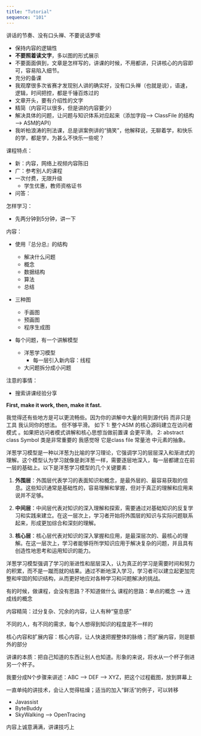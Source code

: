 ```yaml
---
title: "Tutorial"
sequence: "101"
---
```


讲话的节奏、没有口头禅、不要说话罗嗦

- 保持内容的逻辑性
- **不要照着读文字**，多以图的形式展示
- 不要面面俱到，文章是怎样写的，讲课的时候，不用都讲，只讲核心的内容即可，容易陷入细节。
- 充分的备课
- 我观摩很多次省赛才发现别人讲的确实好，没有口头禅（也就是说），语速，逻辑，时间把控，都是千锤百炼过的
- 文章开头，要有介绍性的文字
- 精简（内容可以很多，但是讲的内容要少）
- 解决具体的问题，让问题与知识体系对应起来（添加字段--> ClassFile 的结构 --> ASM的API）
- 我听柏浪涛的刑法课，总是讲案例讲的“搞笑”，他解释说，无聊着学，和快乐的学，都是学，为甚么不快乐一些呢？

课程特点：

- 新：内容，网络上视频内容陈旧
- 广：参考别人的课程
- 一次付费，无限升级
    - 学生优惠，教师资格证书
- 问答：

怎样学习：

- 先两分钟到5分钟，讲一下

内容：

- 使用『总分总』的结构
    - 解决什么问题
    - 概念
    - 数据结构
    - 算法
    - 总结

- 三种图
    - 手画图
    - 预画图
    - 程序生成图

- 每个问题，有一个讲解模型
    - 洋葱学习模型
        - 每一层引入新内容：线程
    - 大问题拆分成小问题

注意的事情：

- 搜索讲课经验分享

**First, make it work, then, make it fast.**

我觉得还有些地方是可以更流畅些。因为你的讲解中大量的用到源代码 而非只是工具 我认同你的想法。 但不够平滑。
如下 1: 整个ASM 的核心源码建立在访问者模式 。如果把访问者模式讲解和核心思想当做前置课 会更平滑。
2: abstract class Symbol 类是非常重要的 我感觉呀 它是class file 常量池 中元素的抽象。

洋葱学习模型是一种以洋葱为比喻的学习理论，它强调学习的层层深入和渐进式的理解。这个模型认为学习就像是剥洋葱一样，需要逐层地深入，每一层都建立在前一层的基础上。以下是洋葱学习模型的几个关键要素：

1. **外围层**：外围层代表学习的表面知识和概念，是最外层的、最容易获取的信息。这些知识通常是基础性的，容易理解和掌握，但对于真正的理解和应用来说并不足够。

2. **中间层**：中间层代表对知识的深入理解和探索，需要通过对基础知识的反复学习和实践来建立。在这一层次上，学习者开始将外围层的知识与实际问题联系起来，形成更加综合和深刻的理解。

3. **核心层**：核心层代表对知识的深入掌握和应用，是最深层次的、最核心的理解。在这一层次上，学习者能够将所学知识应用于解决复杂的问题，并且具有创造性地思考和运用知识的能力。

洋葱学习模型强调了学习的渐进性和层层深入，认为真正的学习是需要时间和努力的积累，而不是一蹴而就的结果。通过不断地深入学习，学习者可以建立起更加完整和牢固的知识结构，从而更好地应对各种学习和问题解决的挑战。

有的时候，做课程，会没有思路？不知道做什么
课程的思路：单点的概念 --> 连成线的概念

内容精简：过分复杂、冗余的内容，让人有种“窒息感”

不同的人，有不同的需求，每个人想得到知识的程度是不一样的

核心内容和扩展内容：核心内容，让人快速把握整体的脉络；而扩展内容，则是额外的部分

讲课的本质：把自己知道的东西让别人也知道。形象的来说，将水从一个杯子倒进另一个杯子。

我要分成N个步骤来讲述：ABC --> DEF --> XYZ，把这个过程截图，放到屏幕上

一直单纯的讲技术，会让人觉得枯燥；适当的加入“鲜活”的例子，可以转移

- Javassist
- ByteBuddy
- SkyWalking --> OpenTracing

内容上诚意满满，讲课技巧上
